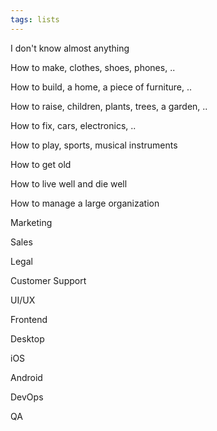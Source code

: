 ```yaml
---
tags: lists
---
```


I don't know almost anything 

How to make, clothes, shoes, phones, .. 

How to build, a home, a piece of furniture, ..

How to raise, children, plants, trees, a garden, ..

How to fix, cars, electronics, .. 

How to play, sports, musical instruments 

How to get old 

How to live well and die well 

How to manage a large organization 

Marketing 

Sales

Legal

Customer Support 

UI/UX 

Frontend 

Desktop 

iOS

Android 

DevOps 

QA



